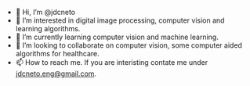 - 👋 Hi, I’m @jdcneto
- 👀 I’m interested in digital image processing, computer vision and learning algorithms.
- 🌱 I’m currently learning computer vision and machine learning.
- 💞️ I’m looking to collaborate on computer vision, some computer aided algorithms for healthcare.
- 📫 How to reach me. If you are interisting contate me under jdcneto.eng@gmail.com.

<!---
jdcneto/jdcneto is a ✨ special ✨ repository because its `README.md` (this file) appears on your GitHub profile.
You can click the Preview link to take a look at your changes.
--->
